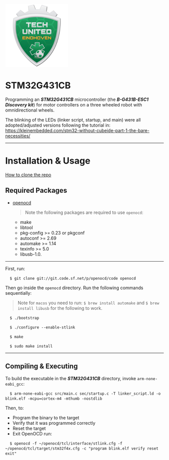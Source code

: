 <!-- <div align="center"> -->
<img src="logo.jpg" width="200">

<!-- </div> -->
# STM32G431CB
Programming an ***STM32G431CB*** microcontroller (the ***B-G431B-ESC1 Discovery kit***) for motor controllers on a three wheeled robot with omnidirectional wheels.

The blinking of the LEDs (linker script, startup, and main) were all adopted/adjusted versions following the tutorial in: https://kleinembedded.com/stm32-without-cubeide-part-1-the-bare-necessities/

---

# Installation & Usage

[How to clone the repo]( https://docs.github.com/en/repositories/creating-and-managing-repositories/cloning-a-repository?platform=mac#cloning-a-repository)

## Required Packages

* [openocd](https://github.com/openocd-org/openocd)
  > Note the following packages are required to use `openocd`: 
  - make
  - libtool
  - pkg-config >= 0.23 or pkgconf
  - autoconf >= 2.69
  - automake >= 1.14
  - texinfo >= 5.0
  - libusb-1.0.


---

First, run:
```
  $ git clone git://git.code.sf.net/p/openocd/code openocd
```

Then go inside the `openocd` directory. Run the following commands sequentially:
> Note for `macos` you need to run: `$ brew install automake` and `$ brew install libusb` for the following to work.
```
  $ ./bootstrap
```
```
  $ ./configure --enable-stlink
```
```
  $ make
```
```
  $ sudo make install
```

---

## Compiling & Executing

To build the executable in the ***STM32G431CB*** directory, invoke `arm-none-eabi_gcc`:
```
  $ arm-none-eabi-gcc src/main.c sec/startup.c -T linker_script.ld -o blink.elf -mcpu=cortex-m4 -mthumb -nostdlib
```

Then, to:
- Program the binary to the target
- Verify that it was programmed correctly
- Reset the target
- Exit OpenOCD
run:
```
  $ openocd -f ~/openocd/tcl/interface/stlink.cfg -f ~/openocd/tcl/target/stm32f4x.cfg -c "program blink.elf verify reset exit"
```
